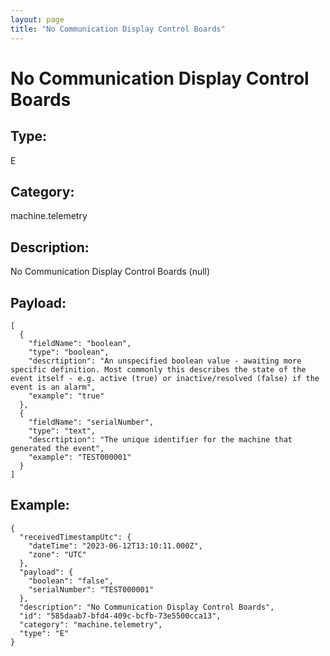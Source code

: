 ```yaml
---
layout: page
title: "No Communication Display Control Boards"
---
```


# No Communication Display Control Boards

## Type:

E

## Category:

machine.telemetry

## Description: 

No Communication Display Control Boards (null)

## Payload:

```
[
  {
    "fieldName": "boolean",
    "type": "boolean",
    "descrtiption": "An unspecified boolean value - awaiting more specific definition. Most commonly this describes the state of the event itself - e.g. active (true) or inactive/resolved (false) if the event is an alarm",
    "example": "true"
  },
  {
    "fieldName": "serialNumber",
    "type": "text",
    "descrtiption": "The unique identifier for the machine that generated the event",
    "example": "TEST000001"
  }
]
```

## Example:

```
{
  "receivedTimestampUtc": {
    "dateTime": "2023-06-12T13:10:11.000Z",
    "zone": "UTC"
  },
  "payload": {
    "boolean": "false",
    "serialNumber": "TEST000001"
  },
  "description": "No Communication Display Control Boards",
  "id": "585daab7-bfd4-409c-bcfb-73e5500cca13",
  "category": "machine.telemetry",
  "type": "E"
}
```

